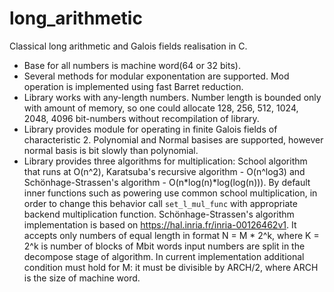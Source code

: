 # long_arithmetic
Classical long arithmetic and Galois fields realisation in C.
  - Base for all numbers is machine word(64 or 32 bits).
  - Several methods for modular exponentation are supported. Mod operation is implemented using fast Barret reduction.
  - Library works with any-length numbers. Number length is bounded only with amount of memory, so one could allocate 128, 256, 512, 1024, 2048, 4096 bit-numbers without recompilation of library.
  - Library provides module for operating in finite Galois fields of characteristic 2. Polynomial and Normal basises are supported, however normal basis is bit slowly than polynomial.
  - Library provides three algorithms for multiplication: School algorithm that runs at O(n^2), Karatsuba's recursive algorithm - O(n^log3) and Schönhage-Strassen's algorithm - O(n*log(n)*log(log(n))). By default inner functions such as powering use common school multiplication, in order to change this behavior call `set_l_mul_func` with appropriate backend multiplication function. Schönhage-Strassen's algorithm implementation is based on https://hal.inria.fr/inria-00126462v1. It accepts only numbers of equal length in format N = M * 2^k, where K = 2^k is number of blocks of Mbit words input numbers are split in the decompose stage of algorithm. In current implementation additional condition must hold for M: it must be divisible by ARCH/2, where ARCH is the size of machine word.
